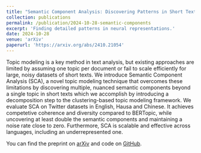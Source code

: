 ```yaml
---
title: "Semantic Component Analysis: Discovering Patterns in Short Texts Beyond Topics"
collection: publications
permalink: /publication/2024-10-28-semantic-components
excerpt: 'Finding detailed patterns in neural representations.'
date: 2024-10-28
venue: 'arXiv'
paperurl: 'https://arxiv.org/abs/2410.21054'
---
```


Topic modeling is a key method in text analysis, but existing approaches are limited by assuming one topic per document or fail to scale efficiently for large, noisy datasets of short texts. We introduce Semantic Component Analysis (SCA), a novel topic modeling technique that overcomes these limitations by discovering multiple, nuanced semantic components beyond a single topic in short texts which we accomplish by introducing a decomposition step to the clustering-based topic modeling framework. We evaluate SCA on Twitter datasets in English, Hausa and Chinese. It achieves competetive coherence and diversity compared to BERTopic, while uncovering at least double the semantic components and maintaining a noise rate close to zero. Furthermore, SCA is scalable and effective across languages, including an underrepresented one.

You can find the preprint on [arXiv](https://arxiv.org/abs/2410.21054) and code on [GitHub](https://github.com/mainlp/semantic_components).